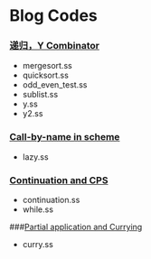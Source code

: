 # Blog Codes

###  [递归，Y Combinator](http://tl605.wordpress.com/2013/03/26/%E9%80%92%E5%BD%92%EF%BC%8Cy-combinator/)
+ mergesort.ss
+ quicksort.ss
+ odd_even_test.ss
+ sublist.ss
+ y.ss
+ y2.ss

### [Call-by-name in scheme](http://tl605.wordpress.com/2013/03/09/call-by-name-in-scheme/)

+ lazy.ss

### [Continuation and CPS](http://tl605.wordpress.com/2013/03/03/continuation-and-continuation-passing-style/)

+ continuation.ss
+ while.ss 

###[Partial application and Currying](http://tl605.wordpress.com/2013/02/21/partial-application-and-currying/)

+ curry.ss
